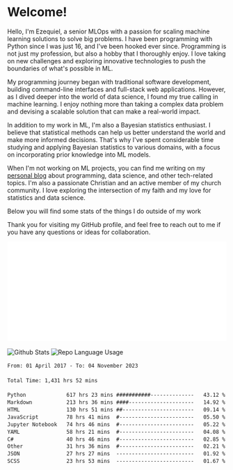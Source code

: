 # Welcome!

Hello, I'm Ezequiel, a senior MLOps with a passion for scaling machine learning solutions to solve big problems. I have been programming with Python since I was just 16, and I've been hooked ever since. Programming is not just my profession, but also a hobby that I thoroughly enjoy. I love taking on new challenges and exploring innovative technologies to push the boundaries of what's possible in ML.

My programming journey began with traditional software development, building command-line interfaces and full-stack web applications. However, as I dived deeper into the world of data science, I found my true calling in machine learning. I enjoy nothing more than taking a complex data problem and devising a scalable solution that can make a real-world impact.

In addition to my work in ML, I'm also a Bayesian statistics enthusiast. I believe that statistical methods can help us better understand the world and make more informed decisions. That's why I've spent considerable time studying and applying Bayesian statistics to various domains, with a focus on incorporating prior knowledge into ML models.

When I'm not working on ML projects, you can find me writing on my [personal blog](https://elc.github.io) about programming, data science, and other tech-related topics. I'm also a passionate Christian and an active member of my church community. I love exploring the intersection of my faith and my love for statistics and data science.

Below you will find some stats of the things I do outside of my work

Thank you for visiting my GitHub profile, and feel free to reach out to me if you have any questions or ideas for collaboration.

![RSS Feed](metrics.plugin.rss.svg)

![Github Stats](https://github-readme-stats.vercel.app/api?username=elc&show_icons=true&theme=gruvbox&border_radius=20&include_all_commits=true&count_private=true&card_width=450) ![Repo Language Usage](https://github-readme-stats.vercel.app/api/top-langs?username=elc&show_icons=true&theme=gruvbox&border_radius=20&include_all_commits=true&count_private=true&layout=compact&langs_count=5&card_width=400)


<!--START_SECTION:waka-->

```txt
From: 01 April 2017 - To: 04 November 2023

Total Time: 1,431 hrs 52 mins

Python             617 hrs 23 mins ###########--------------   43.12 %
Markdown           213 hrs 36 mins ####---------------------   14.92 %
HTML               130 hrs 51 mins ##-----------------------   09.14 %
JavaScript         78 hrs 41 mins  #------------------------   05.50 %
Jupyter Notebook   74 hrs 46 mins  #------------------------   05.22 %
YAML               58 hrs 21 mins  #------------------------   04.08 %
C#                 40 hrs 46 mins  #------------------------   02.85 %
Other              31 hrs 36 mins  #------------------------   02.21 %
JSON               27 hrs 27 mins  -------------------------   01.92 %
SCSS               23 hrs 53 mins  -------------------------   01.67 %
```

<!--END_SECTION:waka-->
